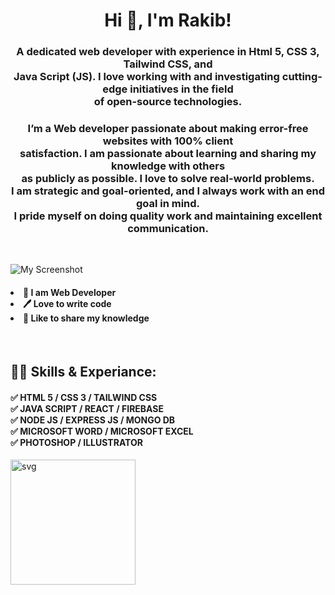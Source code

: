 <h1 align="center">Hi 👋, I'm Rakib!</h1>

<h3 align="center">A dedicated web developer with experience in Html 5, CSS 3, Tailwind CSS, and<br> Java Script (JS). I love working with and investigating cutting-edge initiatives in the field<br> of open-source technologies.</h3>

<h3 align="center">
I’m a Web developer passionate about making error-free websites with 100% client <br>satisfaction. I am passionate about learning and sharing my knowledge with others <br>as    publicly as possible. I love to solve real-world problems. <br>I am strategic and goal-oriented, and I always work with an end goal in mind. <br>I pride myself on doing quality work and maintaining excellent communication.
</h3><br>

![My Screenshot
](https://github.com/mdrakibpramanik/mdrakibpramanik/blob/main/Screenshot%202025-06-12%20102232.png?raw=true)
<br>

<h4>
    <li class="font-semibold">👑 I am Web Developer</li>
    <li class="font-semibold">🖊️ Love to write code</li>
    <li class="font-semibold">🎤 Like to share my knowledge</li>
</h4><br>

<h2> 👨‍💻 Skills & Experiance: <br>
<h4>
    ✅ HTML 5 / CSS 3 / TAILWIND CSS <br> 
    ✅ JAVA SCRIPT / REACT / FIREBASE <br>
    ✅ NODE JS / EXPRESS JS / MONGO DB <br>
    ✅ MICROSOFT WORD / MICROSOFT EXCEL <br>
    ✅ PHOTOSHOP / ILLUSTRATOR <br>
</h4>

<img src="1st.svg" alt="svg" width="200" />
